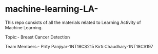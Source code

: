 # machine-learning-LA-

This repo consists of all the materials related to Learning Activity of Machine Learning.

Topic:- Breast Cancer Detection

Team Members:-
Prity Panjiyar-1NT18CS215
Kirti Chaudhary-1NT18CS197
